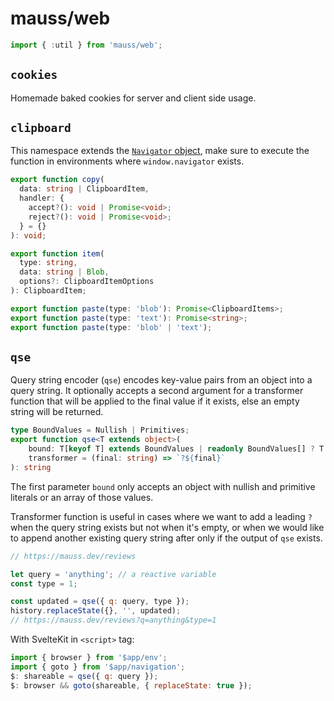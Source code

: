 # mauss/web

```js
import { :util } from 'mauss/web';
```

## `cookies`

Homemade baked cookies for server and client side usage.

## `clipboard`

This namespace extends the [`Navigator` object](https://developer.mozilla.org/en-US/docs/Web/API/Navigator), make sure to execute the function in environments where `window.navigator` exists.

```ts
export function copy(
  data: string | ClipboardItem,
  handler: {
    accept?(): void | Promise<void>;
    reject?(): void | Promise<void>;
  } = {}
): void;

export function item(
  type: string,
  data: string | Blob,
  options?: ClipboardItemOptions
): ClipboardItem;

export function paste(type: 'blob'): Promise<ClipboardItems>;
export function paste(type: 'text'): Promise<string>;
export function paste(type: 'blob' | 'text');
```

## `qse`

Query string encoder (`qse`) encodes key-value pairs from an object into a query string. It optionally accepts a second argument for a transformer function that will be applied to the final value if it exists, else an empty string will be returned.

```ts
type BoundValues = Nullish | Primitives;
export function qse<T extends object>(
	bound: T[keyof T] extends BoundValues | readonly BoundValues[] ? T : never,
	transformer = (final: string) => `?${final}`
): string
```

The first parameter `bound` only accepts an object with nullish and primitive literals or an array of those values.

Transformer function is useful in cases where we want to add a leading `?` when the query string exists but not when it's empty, or when we would like to append another existing query string after only if the output of `qse` exists.

```js
// https://mauss.dev/reviews

let query = 'anything'; // a reactive variable
const type = 1;

const updated = qse({ q: query, type });
history.replaceState({}, '', updated);
// https://mauss.dev/reviews?q=anything&type=1
```

With SvelteKit in `<script>` tag:

```js
import { browser } from '$app/env';
import { goto } from '$app/navigation';
$: shareable = qse({ q: query });
$: browser && goto(shareable, { replaceState: true });
```
